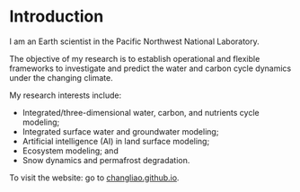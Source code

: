 # Introduction

I am an Earth scientist in the Pacific Northwest National Laboratory.

The objective of my research is to establish operational and flexible frameworks to investigate and predict the water and carbon cycle dynamics under the changing climate. 

My research interests include:

* Integrated/three-dimensional water, carbon, and nutrients cycle modeling; 
* Integrated surface water and groundwater modeling;
* Artificial intelligence (AI) in land surface modeling;
* Ecosystem modeling; and
* Snow dynamics and permafrost degradation.

To visit the website: go to [changliao.github.io](www.changliao.github.io).

